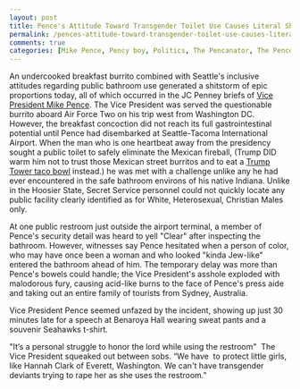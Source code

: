 ```yaml
---
layout: post
title: Pence's Attitude Toward Transgender Toilet Use Causes Literal Shitstorm
permalink: /pences-attitude-toward-transgender-toilet-use-causes-literal-shitstorm/
comments: true
categories: [Mike Pence, Pency boy, Politics, The Pencanator, The Penceter, Totally Not Gay, Vice President, VP]
---
```

An undercooked breakfast burrito combined with Seattle's inclusive attitudes regarding public bathroom use generated a shitstorm of epic proportions today, all of which occurred in the JC Penney briefs of <a href="https://www.whitehouse.gov/administration/vice-president-pence" target="_blank">Vice President Mike Pence</a>. The Vice President was served the questionable burrito aboard Air Force Two on his trip west from Washington DC. However, the breakfast concoction did not reach its full gastrointestinal potential until Pence had disembarked at Seattle-Tacoma International Airport. When the man who is one heartbeat away from the presidency sought a public toilet to safely eliminate the Mexican fireball, (Trump DID warm him not to trust those Mexican street burritos and to eat a <a href="http://www.trumptowerny.com/trump-grill-lunch-menu" target="_blank">Trump Tower taco bowl</a> instead.) he was met with a challenge unlike any he had ever encountered in the safe bathroom environs of his native Indiana. Unlike in the Hoosier State, Secret Service personnel could not quickly locate any public facility clearly identified as for White, Heterosexual, Christian Males only.

At one public restroom just outside the airport terminal, a member of Pence's security detail was heard to yell "Clear" after inspecting the bathroom. However, witnesses say Pence hesitated when a person of color, who may have once been a woman and who looked "kinda Jew-like" entered the bathroom ahead of him. The temporary delay was more than Pence's bowels could handle; the Vice President's asshole exploded with malodorous fury, causing acid-like burns to the face of Pence's press aide and taking out an entire family of tourists from Sydney, Australia.

Vice President Pence seemed unfazed by the incident, showing up just 30 minutes late for a speech at Benaroya Hall wearing sweat pants and a souvenir Seahawks t-shirt.

"It’s a personal struggle to honor the lord while using the restroom"  The Vice President squeaked out between sobs. “We have  to protect little girls, like Hannah Clark of Everett, Washington. We can't have transgender deviants trying to rape her as she uses the restroom."
